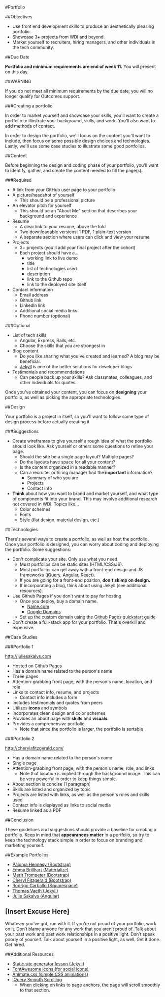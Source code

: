 #Portfolio

##Objectives

* Use front end development skills to produce an aesthetically pleasing portfolio.
* Showcase 3+ projects from WDI and beyond.
* Market yourself to recruiters, hiring managers, and other individuals in the tech community.

##Due Date

**Portfolio and minimum requirements are end of week 11.** You will present on this day.

##WARNING

If you do not meet all minimum requirements by the due date, you will no longer qualify for Outcomes support.

###Creating a portfolio

In order to market yourself and showcase your skills, you'll want to create a portfolio to illustrate your background, skills, and work. You'll also want to add methods of contact.

In order to design the portfolio, we'll focus on the content you'll want to include, then focus on some possible design choices and technologies. Lastly, we'll use some case studies to illustrate some good portfolios.

##Content

Before beginning the design and coding phase of your portfolio, you'll want to identify, gather, and create the content needed to fill the page(s).

###Required

* A link from your GitHub user page to your portfolio
* A picture/headshot of yourself
  * This should be a professional picture
* An elevator pitch for yourself
  * This should be an "About Me" section that describes your background and experience
* Resume
  * A clear link to your resume, above the fold
  * Two downloadable versions: 1 PDF, 1 plain-text version
  * A separate section where users can click and view your resume
* Projects
  * 3+ projects (you'll add your final project after the cohort)
  * Each project should have a...
    * working link to live demo
    * title
    * list of technologies used
    * description
    * link to the Github repo
    * link to the deployed site itself
* Contact information
  * Email address
  * Github link
  * LinkedIn link
  * Additional social media links
  * Phone number (optional)

###Optional

* List of tech skills
  * Angular, Express, Rails, etc.
  * Choose the skills that you are strongest in
* Blog content
  * Do you like sharing what you've created and learned? A blog may be beneficial.
  * [Jekyll](https://jekyllrb.com/) is one of the better solutions for developer blogs
* Testimonials and recommendations
  * Can people back up your skills? Ask classmates, colleagues, and other individuals for quotes.

Once you've obtained your content, you can focus on **designing** your portfolio, as well as picking the appropriate technologies.

##Design

Your portfolio is a project in itself, so you'll want to follow some type of design process before actually creating it.

###Suggestions

* Create wireframes to give yourself a rough idea of what the portfolio should look like. Ask yourself or others some questions to refine your page.
  * Should the site be a single page layout? Multiple pages?
  * Do the layouts have space for all your content?
  * Is the content organized in a readable manner?
  * Can a recruiter or hiring manager find the **important** information?
    * Summary of who you are
    * Projects
    * Contact info
* **Think** about how you want to brand and market yourself, and what type of components fit into your brand. This may involve additional research not covered in WDI. Topics like...
  * Color schemes
  * Fonts
  * Style (flat design, material design, etc.)


##Technologies

There's several ways to create a portfolio, as well as host the portfolio. Once your portfolio is designed, you can worry about coding and deploying the portfolio. Some suggestions:

* Don't complicate your site. Only use what you need.
  * Most portfolios can be static sites (HTML/CSS/JS).
  * Most portfolios can get away with a front-end design and JS frameworks (jQuery, Angular, React).
  * If you are going for a front-end position, **don't skimp on design.**
  * If incorporating a blog, think about using Jekyll (see additional resources).
* Use Github Pages if you don't want to pay for hosting.
  * Once you deploy, buy a domain name.
    * [Name.com](https://www.name.com/)
    * [Google Domains](https://domains.google.com/about/)
  * Set up the custom domain using the [Github Pages quickstart guide](https://help.github.com/articles/quick-start-setting-up-a-custom-domain/)
* Don't create a full-stack app for your portfolio. That's overkill and expensive.

##Case Studies

###Portfolio 1

http://juliesakalys.com

* Hosted on Github Pages
* Has a domain name related to the person's name
* Three pages
* Attention-grabbing front page, with the person's name, location, and role
* Links to contact info, resume, and projects
  * Contact info includes a form
* Includes testimonials and quotes from peers
* Utilizes **icons** and symbols
* Incorporates clean design and color schemes
* Provides an about page with **skills** and **visuals**
* Provides a comprehensive portfolio
  * Note that since the portfolio is larger, the portfolio is sortable


###Portfolio 2

http://cherylafitzgerald.com/

* Has a domain name related to the person's name
* Single page
* Attention-grabbing front page, with the person's name, role, and links
  * Note that location is implied through the background image. This can be very powerful in order to keep things simple.
* About section is concise (1 paragraph)
* Skills are listed and organized by topic
* Projects are listed with links, as well as the person's roles and skills used
* Contact info is displayed as links to social media
* Resume linked as a PDF

##Conclusion

These guidelines and suggestions should provide a baseline for creating a portfolio. Keep in mind that **appearances matter** in a portfolio, so try to keep the technology stack simple in order to focus on branding and marketing yourself.

##Example Portfolios

* [Paloma Hennesy (Bootstrap)](http://www.palomahennessy.com/)
* [Emma Brillhart (Materialize)](http://ebrillhart.github.io/)
* [Merit Trompeter (Bootstrap)](http://merittrompeter.com/)
* [Cheryl Fitzgerald (Bootstrap)](http://cherylafitzgerald.com/)
* [Rodrigo Carballo (Squarespace)](http://rodrigocarballo.squarespace.com)
* [Thomas Vaeth (Jekyll)](http://thomasvaeth.com/)
* [Julie Sakalys (Angular)](http://juliesakalys.com)

## [Insert Excuse Here]

Whatever you’ve got, run with it. If you’re not proud of your portfolio, work on it. Don’t blame anyone for any work that you aren’t proud of. Talk about your past work and past work relationships in a positive light. Don’t speak poorly of yourself. Talk about yourself in a positive light, as well. Get it done. Get hired.


##Additional Resources

* [Static site generator lesson (Jekyll)](https://wdi_sea.gitbooks.io/notes/content/06-ruby-rails/additional-topics/ruby-jekyll/readme.html)
* [FontAwesome icons (for social icons)](https://fortawesome.github.io/Font-Awesome/icons/)
* [Animate.css (simple CSS animations)](https://daneden.github.io/animate.css/)
* [jQuery Smooth Scrolling](https://github.com/kswedberg/jquery-smooth-scroll)
  * When clicking on links to page anchors, the page will scroll smoothly to that section.
